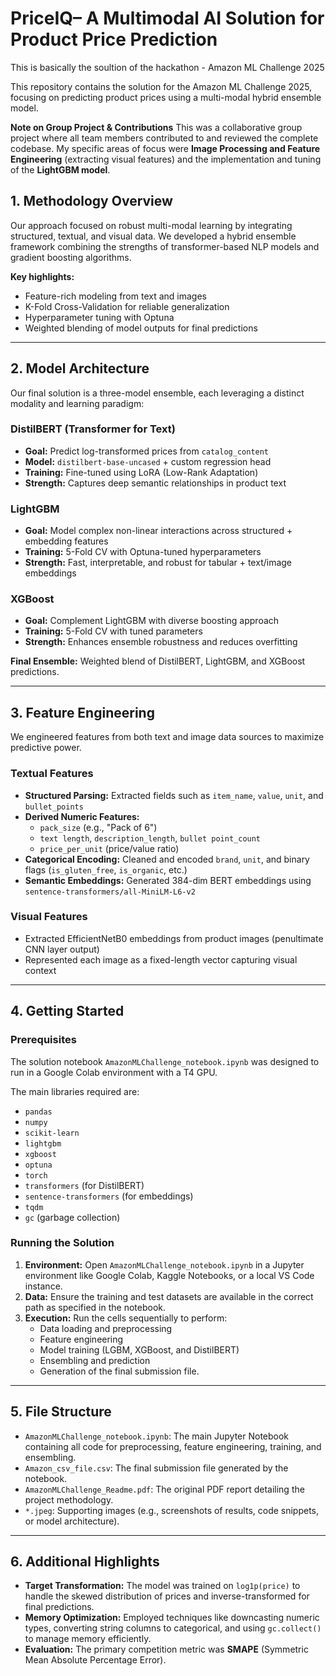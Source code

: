 #  PriceIQ– A Multimodal AI Solution for Product Price Prediction

This is basically the soultion of the hackathon - Amazon ML Challenge 2025

This repository contains the solution for the Amazon ML Challenge 2025, focusing on predicting product prices using a multi-modal hybrid ensemble model.


**Note on Group Project & Contributions**
 This was a collaborative group project where all team members contributed to and reviewed the complete codebase. My specific areas of focus were **Image Processing and Feature Engineering** (extracting visual features) and the implementation and tuning of the **LightGBM model**.

## 1. Methodology Overview

Our approach focused on robust multi-modal learning by integrating structured, textual, and visual data. We developed a hybrid ensemble framework combining the strengths of transformer-based NLP models and gradient boosting algorithms.

**Key highlights:**
* Feature-rich modeling from text and images
* K-Fold Cross-Validation for reliable generalization
* Hyperparameter tuning with Optuna
* Weighted blending of model outputs for final predictions

---

## 2. Model Architecture

Our final solution is a three-model ensemble, each leveraging a distinct modality and learning paradigm:

### DistilBERT (Transformer for Text)
* **Goal:** Predict log-transformed prices from `catalog_content`
* **Model:** `distilbert-base-uncased` + custom regression head
* **Training:** Fine-tuned using LoRA (Low-Rank Adaptation)
* **Strength:** Captures deep semantic relationships in product text

### LightGBM
* **Goal:** Model complex non-linear interactions across structured + embedding features
* **Training:** 5-Fold CV with Optuna-tuned hyperparameters
* **Strength:** Fast, interpretable, and robust for tabular + text/image embeddings

### XGBoost
* **Goal:** Complement LightGBM with diverse boosting approach
* **Training:** 5-Fold CV with tuned parameters
* **Strength:** Enhances ensemble robustness and reduces overfitting

**Final Ensemble:** Weighted blend of DistilBERT, LightGBM, and XGBoost predictions.

---

## 3. Feature Engineering

We engineered features from both text and image data sources to maximize predictive power.

### Textual Features
* **Structured Parsing:** Extracted fields such as `item_name`, `value`, `unit`, and `bullet_points`
* **Derived Numeric Features:**
    * `pack_size` (e.g., "Pack of 6")
    * `text length`, `description_length`, `bullet point_count`
    * `price_per_unit` (price/value ratio)
* **Categorical Encoding:** Cleaned and encoded `brand`, `unit`, and binary flags (`is_gluten_free`, `is_organic`, etc.)
* **Semantic Embeddings:** Generated 384-dim BERT embeddings using `sentence-transformers/all-MiniLM-L6-v2`

### Visual Features
* Extracted EfficientNetB0 embeddings from product images (penultimate CNN layer output)
* Represented each image as a fixed-length vector capturing visual context

---

## 4. Getting Started

### Prerequisites

The solution notebook `AmazonMLChallenge_notebook.ipynb` was designed to run in a Google Colab environment with a T4 GPU.

The main libraries required are:
* `pandas`
* `numpy`
* `scikit-learn`
* `lightgbm`
* `xgboost`
* `optuna`
* `torch`
* `transformers` (for DistilBERT)
* `sentence-transformers` (for embeddings)
* `tqdm`
* `gc` (garbage collection)

### Running the Solution

1.  **Environment:** Open `AmazonMLChallenge_notebook.ipynb` in a Jupyter environment like Google Colab, Kaggle Notebooks, or a local VS Code instance.
2.  **Data:** Ensure the training and test datasets are available in the correct path as specified in the notebook.
3.  **Execution:** Run the cells sequentially to perform:
    * Data loading and preprocessing
    * Feature engineering
    * Model training (LGBM, XGBoost, and DistilBERT)
    * Ensembling and prediction
    * Generation of the final submission file.

---

## 5. File Structure

* `AmazonMLChallenge_notebook.ipynb`: The main Jupyter Notebook containing all code for preprocessing, feature engineering, training, and ensembling.
* `Amazon_csv_file.csv`: The final submission file generated by the notebook.
* `AmazonMLChallenge_Readme.pdf`: The original PDF report detailing the project methodology.
* `*.jpeg`: Supporting images (e.g., screenshots of results, code snippets, or model architecture).

---

## 6. Additional Highlights

* **Target Transformation:** The model was trained on `log1p(price)` to handle the skewed distribution of prices and inverse-transformed for final predictions.
* **Memory Optimization:** Employed techniques like downcasting numeric types, converting string columns to categorical, and using `gc.collect()` to manage memory efficiently.
* **Evaluation:** The primary competition metric was **SMAPE** (Symmetric Mean Absolute Percentage Error).
